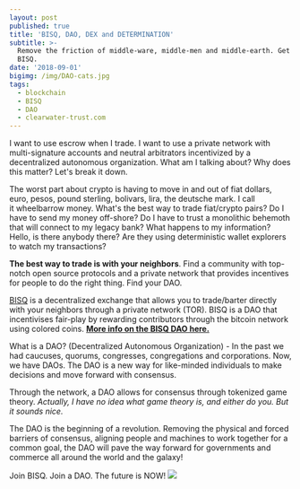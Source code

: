 ```yaml
---
layout: post
published: true
title: 'BISQ, DAO, DEX and DETERMINATION'
subtitle: >-
  Remove the friction of middle-ware, middle-men and middle-earth. Get real. Get
  BISQ.
date: '2018-09-01'
bigimg: /img/DAO-cats.jpg
tags:
  - blockchain
  - BISQ
  - DAO
  - clearwater-trust.com
---
```

I want to use escrow when I trade. I want to use a private network with multi-signature accounts and neutral arbitrators incentivized by a decentralized autonomous organization. What am I talking about? Why does this matter? Let's break it down.

The worst part about crypto is having to move in and out of fiat dollars, euro, pesos, pound sterling, bolivars, lira, the deutsche mark. I call it wheelbarrow money. What's the best way to trade fiat/crypto pairs? Do I have to send my money off-shore? Do I have to trust a monolithic behemoth that will connect to my legacy bank? What happens to my information? Hello, is there anybody there? Are they using deterministic wallet explorers to watch my transactions?

**The best way to trade is with your neighbors**. Find a community with top-notch open source protocols and a private network that provides incentives for people to do the right thing. Find your DAO.  

[BISQ](https://bisq.network) is a decentralized exchange that allows you to trade/barter directly with your neighbors through a private network (TOR). BISQ is a DAO that incentivises fair-play by rewarding contributors through the bitcoin network using colored coins. [**More info on the BISQ DAO here.**](https://github.com/bisq-network/bisq-docs/blob/master/dao/phase-zero.adoc)

What is a DAO? (Decentralized Autonomous Organization) - In the past we had caucuses, quorums, congresses, congregations and corporations. Now, we have DAOs. The DAO is a new way for like-minded individuals to make decisions and move forward with consensus. 

Through the network, a DAO allows for consensus through tokenized game theory. _Actually, I have no idea what game theory is, and either do you. But it sounds nice._

The DAO is the beginning of a revolution. Removing the physical and forced barriers of consensus, aligning people and machines to work together for a common goal, the DAO will pave the way forward for governments and commerce all around the world and the galaxy!   

Join BISQ. Join a DAO. The future is NOW!
[![]({{site.baseurl}}/img/bisq.jpg)](https://bisq.network)

